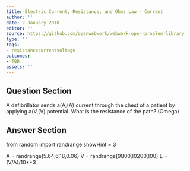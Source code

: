 ```yaml
---
title: Electric Current, Resistance, and Ohms Law - Current
author: ''
date: 2 January 2018
editor: ''
source: https://github.com/openwebwork/webwork-open-problem-library
type: ''
tags:
- resistancecurrentvoltage
outcomes:
- TBD
assets: ''
---
```


## Question Section 

A defibrillator sends a(A,(A) current through the chest of a patient by applying a(V,(V) potential. What is the resistance of the path?
(Omega)



## Answer Section

from random import randrange
showHint = 3

A = randrange(5.64,6.18,0.06)
V = randrange(9800,10200,100)
E = (V/A)/10**3